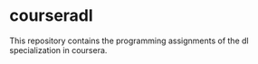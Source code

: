 # courseradl
This repository contains the programming assignments of the dl specialization in coursera.

